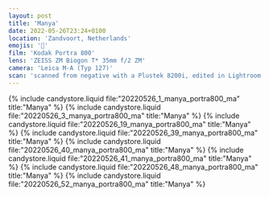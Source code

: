 ```yaml
---
layout: post
title: 'Manya'
date: 2022-05-26T23:24+0100
location: 'Zandvoort, Netherlands'
emojis: '🔞'
film: 'Kodak Portra 800'
lens: 'ZEISS ZM Biogon T* 35mm f/2 ZM'
camera: 'Leica M-A (Typ 127)'
scan: 'scanned from negative with a Plustek 8200i, edited in Lightroom'
---
```


{% include candystore.liquid file:"20220526_1_manya_portra800_ma" title:"Manya" %}
{% include candystore.liquid file:"20220526_3_manya_portra800_ma" title:"Manya" %}
{% include candystore.liquid file:"20220526_19_manya_portra800_ma" title:"Manya" %}
{% include candystore.liquid file:"20220526_39_manya_portra800_ma" title:"Manya" %}
{% include candystore.liquid file:"20220526_40_manya_portra800_ma" title:"Manya" %}
{% include candystore.liquid file:"20220526_41_manya_portra800_ma" title:"Manya" %}
{% include candystore.liquid file:"20220526_48_manya_portra800_ma" title:"Manya" %}
{% include candystore.liquid file:"20220526_52_manya_portra800_ma" title:"Manya" %}